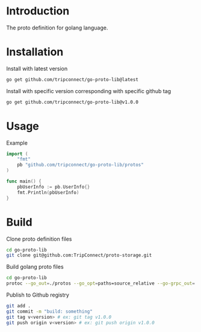 # Introduction
The proto definition for golang language.

# Installation
Install with latest version
```sh
go get github.com/tripconnect/go-proto-lib@latest
```
Install with specific version corresponding with specific github tag
```sh
go get github.com/tripconnect/go-proto-lib@v1.0.0
```

# Usage
Example
```go
import (
    "fmt"
    pb "github.com/tripconnect/go-proto-lib/protos"
)

func main() {
    pbUserInfo := pb.UserInfo{}
    fmt.Println(pbUserInfo)
}
```

# Build
Clone proto definition files
```sh
cd go-proto-lib
git clone git@github.com:TripConnect/proto-storage.git
```
Build golang proto files
```sh
cd go-proto-lib
protoc --go_out=./protos --go_opt=paths=source_relative --go-grpc_out=./protos --go-grpc_opt=paths=source_relative --proto_path=proto-storage/protos ./proto-storage/protos/*.proto
```
Publish to Github registry
```sh
git add .
git commit -m "build: something"
git tag v<version> # ex: git tag v1.0.0
git push origin v<version> # ex: git push origin v1.0.0
```
